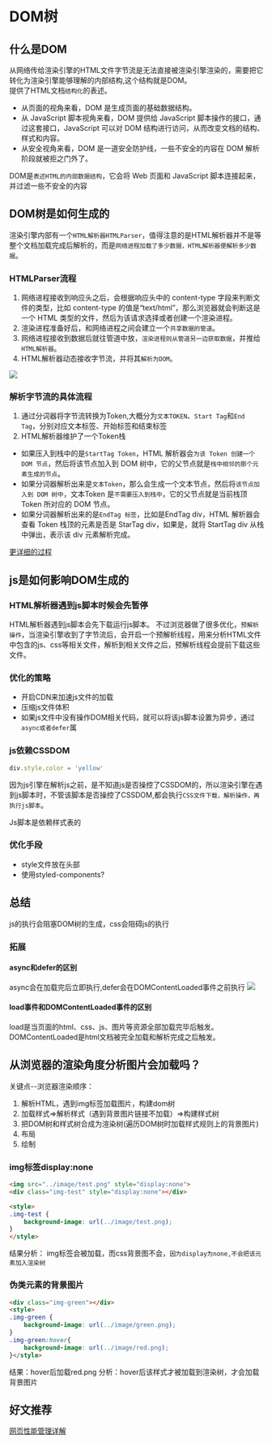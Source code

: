 # DOM树
## 什么是DOM
从网络传给渲染引擎的HTML文件字节流是无法直接被渲染引擎渲染的，需要把它转化为渲染引擎能够理解的内部结构,这个结构就是DOM。  
提供了HTML文档`结构化`的表述。

- 从页面的视角来看，DOM 是生成页面的基础数据结构。  
- 从 JavaScript 脚本视角来看，DOM 提供给 JavaScript 脚本操作的接口，通过这套接口，JavaScript 可以对 DOM 结构进行访问，从而改变文档的结构、样式和内容。
- 从安全视角来看，DOM 是一道安全防护线，一些不安全的内容在 DOM 解析阶段就被拒之门外了。

DOM是`表述HTML的内部数据结构`，它会将 Web 页面和 JavaScript 脚本连接起来，并过滤一些不安全的内容

## DOM树是如何生成的
渲染引擎内部有一个`HTML解析器HTMLParser`，值得注意的是HTML解析器并不是等整个文档加载完成后解析的，而是`网络进程加载了多少数据，HTML解析器便解析多少数据`。

### HTMLParser流程
1. 网络进程接收到响应头之后，会根据响应头中的 content-type 字段来判断文件的类型，比如 content-type 的值是“text/html”，那么浏览器就会判断这是一个 HTML 类型的文件，然后为该请求选择或者创建一个渲染进程。  
2. 渲染进程准备好后，和网络进程之间会建立一个`共享数据的管道`。
3. 网络进程接收到数据后就往管道中放，`渲染进程则从管道另一边获取数据`，并推给`HTML解析器`。
4. HTML解析器动态接收字节流，并将其`解析为DOM`。

<img src="./image/字节流生成DOM树.png" />

### 解析字节流的具体流程
1. 通过分词器将字节流转换为Token,大概分为`文本TOKEN`、`Start Tag`和`End Tag`，分别对应文本标签、开始标签和结束标签
2. HTML解析器维护了一个Token栈
- 如果压入到栈中的是`StartTag Token`，HTML 解析器会`为该 Token 创建一个 DOM 节点`，然后将该节点加入到 DOM 树中，它的父节点就是`栈中相邻的那个元素生成的节点`。
- 如果分词器解析出来是`文本Token`，那么会生成一个文本节点，然后将`该节点加入到 DOM 树中`，文本Token 是`不需要压入到栈中`，它的父节点就是当前栈顶 Token 所对应的 DOM 节点。
- 如果分词器解析出来的是`EndTag 标签`，比如是EndTag div，HTML 解析器会查看 Token 栈顶的元素是否是 StarTag div，如果是，就将 StartTag div 从栈中弹出，表示该 div 元素解析完成。

[更详细的过程](https://time.geekbang.org/column/article/140140)

## js是如何影响DOM生成的
### HTML解析器遇到js脚本时候会先暂停
HTML解析器遇到js脚本会先下载运行js脚本。
不过浏览器做了很多优化，`预解析操作`，当渲染引擎收到了字节流后，会开启一个预解析线程，用来分析HTML文件中包含的js、css等相关文件，解析到相关文件之后，预解析线程会提前下载这些文件。

### 优化的策略
- 开启CDN来加速js文件的加载
- 压缩js文件体积
- 如果js文件中没有操作DOM相关代码，就可以将该js脚本设置为异步，通过`async或者defer`属

### js依赖CSSDOM
```js
div.style.color = 'yellow'
```
因为js引擎在解析js之前，是不知道js是否操控了CSSDOM的，所以渲染引擎在遇到js脚本时，不管该脚本是否操控了CSSDOM,都会执行`CSS文件下载，解析操作，再执行js脚本`。

Js脚本是依赖样式表的
### 优化手段
- style文件放在头部
- 使用styled-components?

## 总结
js的执行会阻塞DOM树的生成，css会阻碍js的执行

### 拓展
#### async和defer的区别
async会在加载完后立即执行,defer会在DOMContentLoaded事件之前执行
<img src="./image/js的async和defer的区别.png" />

#### load事件和DOMContentLoaded事件的区别
load是当页面的html、css、js、图片等资源全部加载完毕后触发。
DOMContentLoaded是html文档被完全加载和解析完成之后触发。

## 从浏览器的渲染角度分析图片会加载吗？
关键点--浏览器渲染顺序：
1. 解析HTML，遇到img标签加载图片，构建dom树
2. 加载样式=>解析样式（遇到背景图片链接不加载）=>构建样式树
3. 把DOM树和样式树合成为渲染树(遍历DOM树时加载样式规则上的背景图片)
4. 布局
5. 绘制
### img标签display:none
```html
<img src="../image/test.png" style="display:none">
<div class="img-test" style="display:none"></div>

<style>
.img-test {
    background-image: url(../image/test.png);
}
</style>
```
结果分析：
img标签会被加载，而css背景图不会，`因为display为none,不会把该元素加入渲染树`

### 伪类元素的背景图片
```html
<div class="img-green"></div>
<style>
.img-green {
    background-image: url(../image/green.png);
}
.img-green:hover{
    background-image: url(../image/red.png);
}</style>
```
结果：hover后加载red.png
分析：hover后该样式才被加载到渲染树，才会加载背景图片

## 好文推荐
[网页性能管理详解](https://www.ruanyifeng.com/blog/2015/09/web-page-performance-in-depth.html)